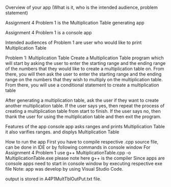 Overview of your app (What is it, who is the intended audience, problem statement)

Assignment 4 Problem 1 is the Multiplication Table generating app

Assignment 4 Problem 1 is a console app

Intended audiences of Problem 1 are user who would like to print  Multiplication Table

Problem 1: Multiplication Table
Create a Multiplication Table program which will start by asking the user to enter
the starting range and the ending range of the numbers that they would like to
create a multiplication table on. From there, you will then ask the user to enter
the starting range and the ending range on the numbers that they wish to
multiply on the multiplication table. From there, you will use a conditional
statement to create a multiplication table

After generating a multiplication table, ask the user if they want to create another
multiplication table. If the user says yes, then repeat the process of creating a
multiplication table from start to finish. If the user says no, then thank the user
for using the multiplication table and then exit the program.

Features of the app
console app asks ranges and prints Multiplication Table
it also varifies ranges. and displys Multiplication Table

How to run the app
First you have to compile respective .cpp source file, can be done in IDE or by following commands in console window
For Assignment 4 Problem 1 use
  g++ MultiplicationTable.cpp  -o MultiplicationTable.exe
please note here g++ is the compiler
Since apps are console apps need to start in console window by executing respective exe file
Note: app was develop by using Visual Studio Code. 

output is stored in A4P1MultTblOutPut.txt file.

